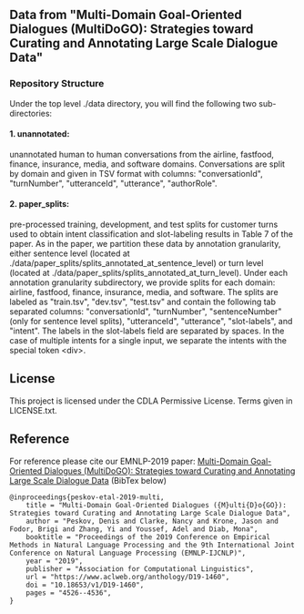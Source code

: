 ## Data from "Multi-Domain Goal-Oriented Dialogues (MultiDoGO): Strategies toward Curating and Annotating Large Scale Dialogue Data"

### Repository Structure

Under the top level ./data directory, you will find the following two sub-directories:

#### 1. unannotated: 

unannotated human to human conversations from the airline, fastfood, finance, insurance, media, and software domains. Conversations are split by domain and given in TSV format with columns: "conversationId", "turnNumber", "utteranceId", "utterance", "authorRole".

#### 2. paper_splits:

pre-processed training, development, and test splits for customer turns used to obtain intent classification and slot-labeling results in Table 7 of the paper. As in the paper, we partition these data by annotation granularity, either sentence level (located at ./data/paper_splits/splits_annotated_at_sentence_level) or turn level (located at ./data/paper_splits/splits_annotated_at_turn_level). Under each annotation granularity subdirectory, we provide splits for each domain: airline, fastfood, finance, insurance, media, and software. The splits are labeled as "train.tsv", "dev.tsv", "test.tsv" and contain the following tab separated columns: "conversationId", "turnNumber", "sentenceNumber" (only for sentence level splits), "utteranceId", "utterance", "slot-labels", and "intent". The labels in the slot-labels field are separated by spaces. In the case of multiple intents for a single input, we separate the intents with the special token \<div\>.

## License

This project is licensed under the CDLA Permissive License. Terms given in LICENSE.txt.

## Reference

For reference please cite our EMNLP-2019 paper: [Multi-Domain Goal-Oriented Dialogues (MultiDoGO): Strategies toward Curating and Annotating Large Scale Dialogue Data](https://www.aclweb.org/anthology/D19-1460/) (BibTex below)

```
@inproceedings{peskov-etal-2019-multi,
    title = "Multi-Domain Goal-Oriented Dialogues ({M}ulti{D}o{GO}): Strategies toward Curating and Annotating Large Scale Dialogue Data",
    author = "Peskov, Denis and Clarke, Nancy and Krone, Jason and Fodor, Brigi and Zhang, Yi and Youssef, Adel and Diab, Mona",
    booktitle = "Proceedings of the 2019 Conference on Empirical Methods in Natural Language Processing and the 9th International Joint Conference on Natural Language Processing (EMNLP-IJCNLP)",
    year = "2019",
    publisher = "Association for Computational Linguistics",
    url = "https://www.aclweb.org/anthology/D19-1460",
    doi = "10.18653/v1/D19-1460",
    pages = "4526--4536",
}
```
